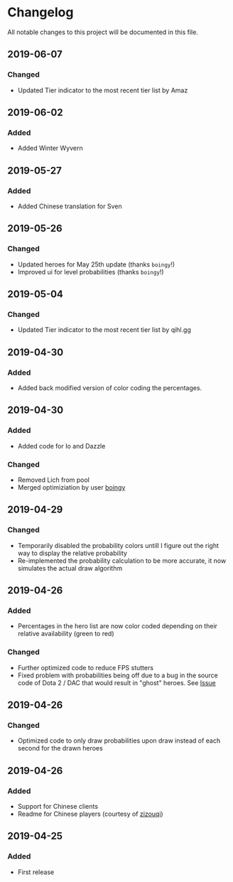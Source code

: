 # Changelog
All notable changes to this project will be documented in this file.

##  2019-06-07
### Changed
- Updated Tier indicator to the most recent tier list by Amaz

##  2019-06-02   
### Added  
- Added Winter Wyvern  

##  2019-05-27   
### Added  
- Added Chinese translation for Sven      

##  2019-05-26   
### Changed
- Updated heroes for May 25th update (thanks `boingy`!)  
- Improved ui for level probabilities (thanks `boingy`!)  

##  2019-05-04   
### Changed
- Updated Tier indicator to the most recent tier list by qihl.gg

##  2019-04-30  
### Added
- Added back modified version of color coding the percentages. 

##  2019-04-30  
### Added
- Added code for Io and Dazzle  

### Changed
- Removed Lich from pool  
- Merged optimiziation by user [boingy](https://github.com/boingy)

##  2019-04-29   
### Changed
- Temporarily disabled the probability colors untill I figure out the right way to display the relative probability  
- Re-implemented the probability calculation to be more accurate, it now simulates the actual draw algorithm

##  2019-04-26 
### Added
- Percentages in the hero list are now color coded depending on their relative availability (green to red)

### Changed
- Further optimized code to reduce FPS stutters
- Fixed problem with probabilities being off due to a bug in the source code of Dota 2 / DAC that would result in "ghost" heroes. See [Issue](https://github.com/auto-chess-ui-mod/download/issues/6)

##  2019-04-26 
### Changed
- Optimized code to only draw probabilities upon draw instead of each second for the drawn heroes

##  2019-04-26 
### Added
- Support for Chinese clients 
- Readme for Chinese players (courtesy of [zizouqi](https://github.com/zizouqi))

##  2019-04-25 
### Added
- First release
